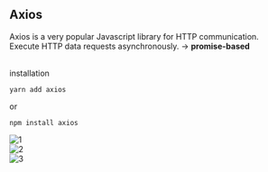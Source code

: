 ## Axios


Axios is a very popular Javascript library for HTTP communication.  
Execute HTTP data requests asynchronously. -> **promise-based**
<br>
<br>

installation
```
yarn add axios
```

or

```
npm install axios
```

![1](https://user-images.githubusercontent.com/58720791/73621315-0198ce00-4679-11ea-9ac6-c99fe6d2b119.PNG)
<br>
![2](https://user-images.githubusercontent.com/58720791/73621317-02316480-4679-11ea-9b30-d7c42874c924.PNG)
<br>
![3](https://user-images.githubusercontent.com/58720791/73621318-02316480-4679-11ea-8c15-bf2728592ec7.PNG)
<br>
